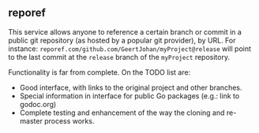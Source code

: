 ## reporef

This service allows anyone to reference a certain branch or commit in a public git repository (as hosted by a popular git provider), by URL.
For instance: `reporef.com/github.com/GeertJohan/myProject@release` will point to the last commit at the `release` branch of the `myProject` repository.

Functionality is far from complete. On the TODO list are:
- Good interface, with links to the original project and other branches.
- Special information in interface for public Go packages (e.g.:  link to godoc.org)
- Complete testing and enhancement of the way the cloning and re-master process works.